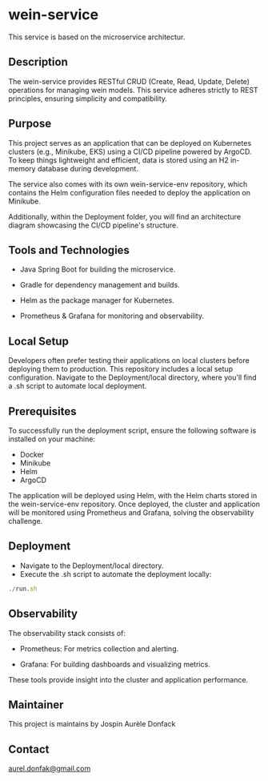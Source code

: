 # wein-service

This service is based on the microservice architectur.

## Description

The wein-service provides RESTful CRUD (Create, Read, Update, Delete) operations for managing wein models. This service adheres strictly to REST principles, ensuring simplicity and compatibility.

## Purpose 

This project serves as an application that can be deployed on Kubernetes clusters (e.g., Minikube, EKS) using a CI/CD pipeline powered by ArgoCD. To keep things lightweight and efficient, data is stored using an H2 in-memory database during development.

The service also comes with its own wein-service-env repository, which contains the Helm configuration files needed to deploy the application on Minikube.

Additionally, within the Deployment folder, you will find an architecture diagram showcasing the CI/CD pipeline's structure.

## Tools and Technologies

- Java Spring Boot for building the microservice.

- Gradle for dependency management and builds.

- Helm as the package manager for Kubernetes.

- Prometheus & Grafana for monitoring and observability.

## Local Setup
Developers often prefer testing their applications on local clusters before deploying them to production.
This repository includes a local setup configuration. Navigate to the Deployment/local directory, where you'll find a .sh script to automate local deployment.

## Prerequisites
To successfully run the deployment script, ensure the following software is installed on your machine:
- Docker
- Minikube
- Helm
- ArgoCD 

The application will be deployed using Helm, with the Helm charts stored in the wein-service-env repository. Once deployed, the cluster and application will be monitored using Prometheus and Grafana, solving the observability challenge.

## Deployment
- Navigate to the Deployment/local directory.
- Execute the .sh script to automate the deployment locally:

```js
./run.sh
```

## Observability
The observability stack consists of:

- Prometheus: For metrics collection and alerting.

- Grafana: For building dashboards and visualizing metrics.

These tools provide insight into the cluster and application performance.

## Maintainer
This project is maintains by Jospin Aurèle Donfack

## Contact
aurel.donfak@gmail.com
